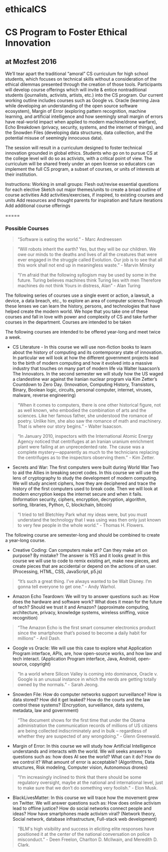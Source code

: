 # ethicalCS
CS Program to Foster Ethical Innovation
======

## at Mozfest 2016

We’ll tear apart the traditional “amoral” CS curriculum for high school students, which focuses on technical skills without a consideration of the ethical dilemmas presented through the creation of those tools. Participants will develop course offerings which will invite & entice nontraditional students (journalists, activists, artists, etc.) into the CS program. Our current working outline includes courses such as Google vs. Oracle (learning Java while developing an understanding of the open source software ecosystem), Margin of Error (exploring pattern recognition, machine learning, and artificial intelligence and how seemingly small margin of errors have real-world impact when applied to modern machine/drone warfare), Echo Breakdown (privacy, security, systems, and the internet of things), and the Snowden Files (developing data structures, data collection, and the potential misuse of seemingly innocuous data).

The session will result in a curriculum designed to foster technical innovation grounded in global ethics. Students who go on to pursue CS at the college level will do so as activists, with a critical point of view. The curriculum will be shared freely under an open license so educators can implement the full CS program, a subset of courses, or units of interests at their institution. 

Instructions:
Working in small groups:
Flesh out/revise essential questions for each elective
Sketch out major themes/units to create a broad outline of course activities
Add activities/exercises, if inspired, to existing courses and units
Add resources and thought parents for inspiration and future iterations
Add additional course offerings

=====

### Possible Courses

> “Software is eating the world.” - Marc Andreessen 

> “Will robots inherit the earth? Yes, but they will be our children. We owe our minds to the deaths and lives of all the creatures that were ever engaged in the struggle called Evolution. Our job is to see that all this work shall not end up in meaningless waste.” - Marvin Minsky

> “I'm afraid that the following syllogism may be used by some in the future.
> Turing believes machines think
> Turing lies with men
> Therefore machines do not think
> Yours in distress,
> Alan”  - Alan Turing

The following series of courses use a single event or action, a lawsuit, a device, a data breach, etc., to explore an area of computer science.Through these lenses we can learn the history, persons, and technologies that have helped create the modern world. We hope that you take one of these courses and fall in love with power and complexity of CS and take further courses in the department.  Courses are intended to be taken

The following courses are intended to be offered year-long and meet twice a week. 

* CS Literature - In this course we will use non-fiction books to learn about the history of computing and its contemporary state of innovation. In particular we will look at how the different government projects lead to the birth of modern computing and how it evolved into a massive industry that touches on many part of modern life via Walter Isaacson’s The Innovators. In the second semester we will study how the US waged a clandestine war against the Iranian nuclear program via Kim Zetter’s Countdown to Zero Day. (Innovation, Computing History, Transistors, Binary, Boolean logic, circuits, personal computer, internet, viruses, malware, reverse engineering)
 
> “When it comes to computers, there is one other historical figure, not as well known, who embodied the combination of arts   and the sciences. Like her famous father, she understood the romance of poetry. Unlike him, she also saw the romance of math  and machinery. That is where our story begins.” - Walter Isaacson.

> “In January 2010, inspectors with the International Atomic Energy Agency noticed that centrifuges at an Iranian uranium enrichment plant were failing at an unprecedented rate. The cause was a complete mystery—apparently as much to the technicians replacing the centrifuges as to the inspectors observing them.” - Kim Zetter. 



* Secrets and War: The first computers were built during World War Two to aid the Allies in breaking secret codes. In this course we will use the lens of cryptography to study the development of modern computing. We will study ancient ciphers, how they are deciphered and trace the history of the first computers used to break code. Then we will look at modern encryption keeps the internet secure and when it fails. (Information security, ciphers, encryption, decryption, algorithm, sorting, libraries, Python, C, blockchain, bitcoin)
        
> “I tried to tell Bletchley Park what my ideas were, but you must understand the technology that I was using was then only just known to very few people in the whole world.” - Thomas H. Flowers. 


The following course are semester-long and should be combined to create a year-long course.

* Creative Coding: Can computers make art? Can they make art on purpose? By mistake? The answer is YES and it looks great! In this course we will use to code to remix existing art, make new pieces, and create pieces that are accidental or depend on the actions of an user. (Processing, HTML, CSS, JavaScript, p5.js)

> “It’s such a great thing. I’ve always wanted to be Walt Disney. I’m gonna tell everyone to get one.” - Andy Warhol.


* Amazon Echo Teardown: We will try to answer questions such as: How does the hardware and software work? What does it mean for the future of tech? Should we trust it and Amazon? (approximate computing, architecture, privacy, knowledge systems, wireless sniffing, voice recognition)

> “The Amazon Echo is the first smart consumer electronics product since the smartphone that’s poised to become a daily habit for millions” - Anil Dash.


* Google vs Oracle: We will use this case to explore what Application Program interface, APIs, are, how open-source works, and how law and tech interact. (Application Program interface, Java, Android, open-source, copyright)

> “In a world where Silicon Valley is coming into dominance, Oracle v. Google is an unusual instance in which the nerds are getting totally owned by the normals.” - Sarah Jeong.

* Snowden File: How do computer networks support surveillance? How is data stored? How did it get leaked? How do the courts and the law control these systems? (Encryption, surveillance, data systems, metadata, law and government)

> “The document shows for the first time that under the Obama administration the communication records of millions of US citizens are being collected indiscriminately and in bulk – regardless of whether they are suspected of any wrongdoing.” - Glenn Greenwald.

* Margin of Error: In this course we will study how Artificial Intelligence understands and interacts with the world. We will seeks answers to questions such as: how does AI see the world? What can it do? How do we control it? What amount of error is acceptable? (Algorithms, Data structures, Risk modeling, Computer vision, Autonomous drones)

> “I’m increasingly inclined to think that there should be some regulatory oversight, maybe at the national and international level, just to make sure that we don’t do something very foolish.” - Elon Musk.

* BlackLivesMatter: In this course we will trace how the movement grew on Twitter. We will answer questions such as: How does online activism lead to offline justice? How do social networks connect people and ideas? How have smartphones made activism viral? (Network theory, Social network, database infrastructure, Full-stack web development)

> “BLM's high visibility and success in eliciting elite responses have positioned it at the center of the national conversation on police misconduct.” - Deen Freelon, Charlton D. McIlwain, and Meredith D. Clark.
